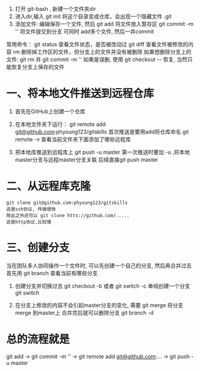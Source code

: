 1. 打开 git-bash , 新建一个文件夹dir
2. 进入dir,输入 git init 将这个目录变成仓库，会出现一个隐藏文件 .git 
3. 添加文件: 编辑保存一个文件, 然后
    git add <filename>    将文件放入暂存区
    git commit -m ''      将文件提交到分支
可同时 add多个文件, 然后一并commit

常用命令：
git status   查看文件状态，是否被改动过
git diff     查看文件被修改的内容
rm  <filename>  删除掉工作区的文件，但分支上的文件并没有被删除
如果想删除分支上的文件:   git rm <filename>  并 git commit -m ''
如果是误删, 使用 git checkout -- <filename> 恢复, 当然只能恢复分支上保存的文件


# 一、将本地文件推送到远程仓库
1. 首先在GitHub上创建一个仓库
2. 在本地文件夹下运行：
git remote add <name> git@github.com:phyoung123/gitskills
    首次推送是要用add将仓库命名
    git remote -v 查看当前文件夹下面添加了哪些远程库

3. 把本地库推送到远程库上
    git push -u <name> master
    第一次推送时要加 -u ,将本地master分支与远程master分支关联
    后续直接git push <name> master


# 二、从远程库克隆
    git clone git@github.com:phyoung123/gitskills 
    这是ssh协议, 传输很快
    除此之外还可以 git clone htts://github.com/.....
    这是http协议,比较慢

# 三、创建分支
当在团队多人协同操作一个文件时, 可以先创建一个自己的分支, 然后再合并过去
首先用 git branch 查看当前有哪些分支

1. 创建分支并切换过去
    git checkout -b <name> 或者 git switch -c <name>
    单纯创建一个分支
    git switch <name>

2. 在分支上修改的内容不会引起master分支的变化, 需要 git merge <name> 将分支 merge 到master上
    合并完后就可以删除分支 git branch -d <name>

# 总的流程就是

git add → git commit -m '' → git remote add <name> git@github.com:... → git push -u <name> master 
